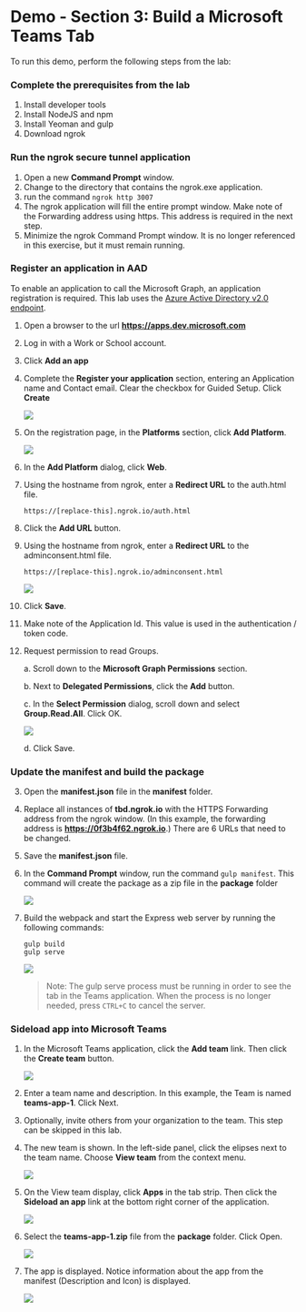 # Demo - Section 3: Build a Microsoft Teams Tab

To run this demo, perform the following steps from the lab:

### Complete the prerequisites from the lab
1. Install developer tools
2. Install NodeJS and npm
3. Install Yeoman and gulp
4. Download ngrok

### Run the ngrok secure tunnel application

1. Open a new **Command Prompt** window.
2. Change to the directory that contains the ngrok.exe application.
3. run the command `ngrok http 3007`
4. The ngrok application will fill the entire prompt window. Make note of the Forwarding address using https. This address is required in the next step.
5. Minimize the ngrok Command Prompt window. It is no longer referenced in this exercise, but it must remain running.


### Register an application in AAD ###
To enable an application to call the Microsoft Graph, an application registration is required. This lab uses the [Azure Active Directory v2.0 endpoint](https://docs.microsoft.com/en-us/azure/active-directory/develop/active-directory-v2-compare).

1. Open a browser to the url **https://apps.dev.microsoft.com**
2. Log in with a Work or School account.
3. Click **Add an app**
4. Complete the **Register your application** section, entering an Application name and Contact email. Clear the checkbox for Guided Setup. Click **Create**

    ![](../../Images/Exercise3-01.png)

5. On the registration page, in the **Platforms** section, click **Add Platform**.

    ![](../../Images/Exercise3-02.png)

6. In the **Add Platform** dialog, click **Web**.
7. Using the hostname from ngrok, enter a **Redirect URL** to the auth.html file.
    ```
    https://[replace-this].ngrok.io/auth.html
    ```
8. Click the **Add URL** button.
9. Using the hostname from ngrok, enter a **Redirect URL** to the adminconsent.html file.
    ```
    https://[replace-this].ngrok.io/adminconsent.html
    ```

    ![](../../Images/Exercise3-03.png)

10. Click **Save**.
11. Make note of the Application Id. This value is used in the authentication / token code.
12. Request permission to read Groups.

    a. Scroll down to the **Microsoft Graph Permissions** section.

    b. Next to **Delegated Permissions**, click the **Add** button.

    c. In the **Select Permission** dialog, scroll down and select **Group.Read.All**. Click OK.

    ![](../../Images/Exercise3-05.png)

    d. Click Save.

### Update the manifest and build the package ###
3. Open the **manifest.json** file in the **manifest** folder.
4. Replace all instances of **tbd.ngrok.io** with the HTTPS Forwarding address from the ngrok window. (In this example, the forwarding address is **https://0f3b4f62.ngrok.io**.) There are 6 URLs that need to be changed.
5. Save the **manifest.json** file.
6. In the **Command Prompt** window, run the command `gulp manifest`. This command will create the package as a zip file in the **package** folder

    ![](Images/Exercise1-06.png)

7. Build the webpack and start the Express web server by running the following commands:

    ```shell
    gulp build
    gulp serve
    ```

    ![](Images/Exercise1-07.png)

    > Note: The gulp serve process must be running in order to see the tab in the Teams application. When the process is no longer needed, press `CTRL+C` to cancel the server.



### Sideload app into Microsoft Teams ###

1. In the Microsoft Teams application, click the **Add team** link. Then click the **Create team** button.

    ![](../../Images/Exercise1-08.png)

2. Enter a team name and description. In this example, the Team is named **teams-app-1**. Click Next.
3. Optionally, invite others from your organization to the team. This step can be skipped in this lab.
4. The new team is shown. In the left-side panel, click the elipses next to the team name. Choose **View team** from the context menu.

    ![](../../Images/Exercise1-09.png)

5. On the View team display, click **Apps** in the tab strip. Then click the **Sideload an app** link at the bottom right corner of the application.

    ![](../../Images/Exercise1-10.png)

6. Select the **teams-app-1.zip** file from the **package** folder. Click Open.

    ![](../../Images/Exercise1-11.png)

7. The app is displayed. Notice information about the app from the manifest (Description and Icon) is displayed.

    ![](../../Images/Exercise1-12.png)

